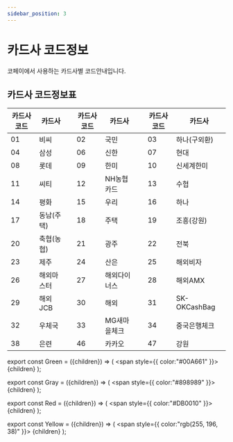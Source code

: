 ```yaml
---
sidebar_position: 3
---
```


# 카드사 코드정보

코페이에서 사용하는 카드사별 코드안내입니다.

## 카드사 코드정보표

| 카드사코드 | 카드사    | | 카드사코드 | 카드사       || 카드사코드 | 카드사       |
|------------|--------|-|------------|------------|--|------------|--------------|
| 01         | 비씨     | | 02         | 국민        | | 03         | 하나(구외환) |
| 04         | 삼성     | | 06         | 신한         || 07         | 현대         |
| 08         | 롯데     || 09         | 한미         || 10         | 신세계한미   |
| 11         | 씨티     | | 12         | NH농협카드   || 13         | 수협         |
| 14         | 평화     | | 15         | 우리        | | 16         | 하나         |
| 17         | 동남(주택) | | 18         | 주택        | | 19         | 조흥(강원)   |
| 20         | 축협(농협) | | 21         | 광주        | | 22         | 전북         |
| 23         | 제주     | | 24         | 산은         || 25         | 해외비자     |
| 26         | 해외마스터  | | 27         | 해외다이너스| | 28         | 해외AMX      |
| 29         | 해외JCB  | | 30         | 해외        | | 31         | SK-OKCashBag |
| 32         | 우체국    || 33         | MG새마을체크  | | 34         | 중국은행체크 |
| 38         | 은련     | | 46         | 카카오      | | 47         | 강원         |

export const Green = ({children}) => (
<span
style={{
color:"#00A661"
}}>
{children}
</span>
);

export const Gray = ({children}) => (
<span
style={{
color:"#898989"
}}>
{children}
</span>
);

export const Red = ({children}) => (
<span
style={{
color:"#DB0010"
}}>
{children}
</span>
);

export const Yellow = ({children}) => (
<span
style={{
color:"rgb(255, 196, 38)"
}}>
{children}
</span>
);


